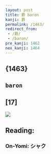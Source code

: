 ```yaml
---
layout: post
title: 爵 baron
kanji: 爵
permalink: /1463/
redirect_from:
 - /爵/
 - /baron/
pre_kanji: 1462
nex_kanji: 1464
---
```


## {1463}

## `baron`

## [17]

<div class="stroke"><img src="E788B5.png" /></div>

## Reading:

### On-Yomi: シャク
